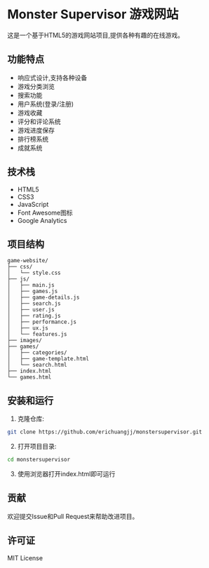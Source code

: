 # Monster Supervisor 游戏网站

这是一个基于HTML5的游戏网站项目,提供各种有趣的在线游戏。

## 功能特点

- 响应式设计,支持各种设备
- 游戏分类浏览
- 搜索功能
- 用户系统(登录/注册)
- 游戏收藏
- 评分和评论系统
- 游戏进度保存
- 排行榜系统
- 成就系统

## 技术栈

- HTML5
- CSS3
- JavaScript
- Font Awesome图标
- Google Analytics

## 项目结构

```
game-website/
├── css/
│   └── style.css
├── js/
│   ├── main.js
│   ├── games.js
│   ├── game-details.js
│   ├── search.js
│   ├── user.js
│   ├── rating.js
│   ├── performance.js
│   ├── ux.js
│   └── features.js
├── images/
├── games/
│   ├── categories/
│   ├── game-template.html
│   └── search.html
├── index.html
└── games.html
```

## 安装和运行

1. 克隆仓库:
```bash
git clone https://github.com/erichuangjj/monstersupervisor.git
```

2. 打开项目目录:
```bash
cd monstersupervisor
```

3. 使用浏览器打开index.html即可运行

## 贡献

欢迎提交Issue和Pull Request来帮助改进项目。

## 许可证

MIT License 